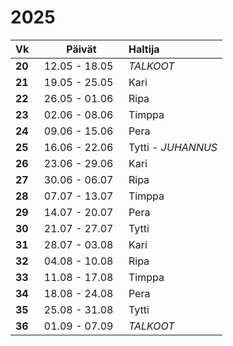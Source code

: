 2025
====

| Vk&nbsp;&nbsp; | Päivät        | Haltija    |
|:---|:-------------:|:-----------|
|**20**| 12.05 - 18.05&nbsp;&nbsp; | *TALKOOT*  |
|**21**| 19.05 - 25.05&nbsp;&nbsp; | Kari       |
|**22**| 26.05 - 01.06&nbsp;&nbsp; | Ripa       |
|**23**| 02.06 - 08.06&nbsp;&nbsp; | Timppa     |
|**24**| 09.06 - 15.06&nbsp;&nbsp; | Pera       |
|**25**| 16.06 - 22.06&nbsp;&nbsp; | Tytti      - *JUHANNUS* |
|**26**| 23.06 - 29.06&nbsp;&nbsp; | Kari       |
|**27**| 30.06 - 06.07&nbsp;&nbsp; | Ripa       |
|**28**| 07.07 - 13.07&nbsp;&nbsp; | Timppa     |
|**29**| 14.07 - 20.07&nbsp;&nbsp; | Pera       |
|**30**| 21.07 - 27.07&nbsp;&nbsp; | Tytti      |
|**31**| 28.07 - 03.08&nbsp;&nbsp; | Kari       |
|**32**| 04.08 - 10.08&nbsp;&nbsp; | Ripa       |
|**33**| 11.08 - 17.08&nbsp;&nbsp; | Timppa     |
|**34**| 18.08 - 24.08&nbsp;&nbsp; | Pera       |
|**35**| 25.08 - 31.08&nbsp;&nbsp; | Tytti      |
|**36**| 01.09 - 07.09&nbsp;&nbsp; | *TALKOOT*  |
